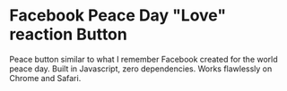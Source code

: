 # Facebook Peace Day "Love" reaction Button 
Peace button similar to what I remember Facebook created for the world peace day. Built in Javascript, zero dependencies.
Works flawlessly on Chrome and Safari.
